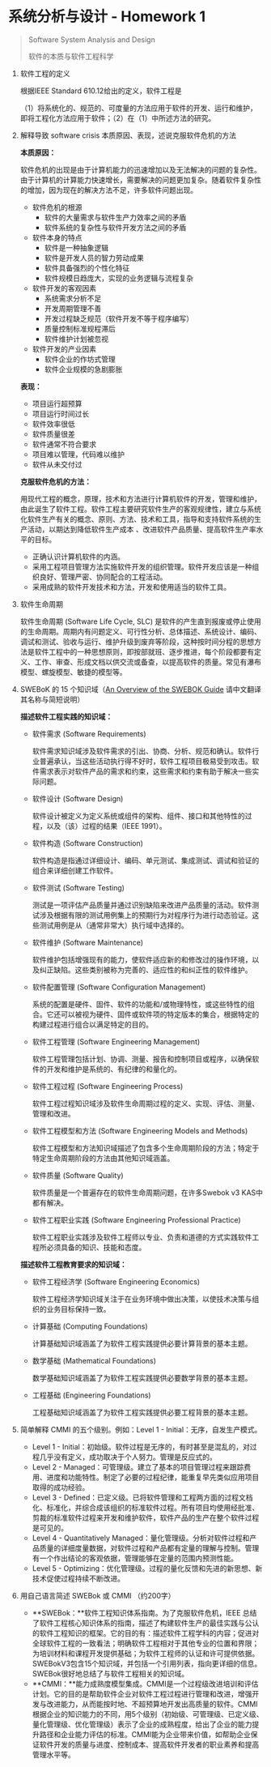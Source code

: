 # 系统分析与设计 - Homework 1

> Software System Analysis and Design
>
> 软件的本质与软件工程科学

1. 软件工程的定义

   根据IEEE Standard 610.12给出的定义，软件工程是

   （1）将系统化的、规范的、可度量的方法应用于软件的开发、运行和维护，即将工程化方法应用于软件；（2）在（1）中所述方法的研究。

2. 解释导致 software crisis 本质原因、表现，述说克服软件危机的方法

   **本质原因：**

   软件危机的出现是由于计算机能力的迅速增加以及无法解决的问题的复杂性。由于计算机的计算能力快速增长，需要解决的问题更加复杂。随着软件复杂性的增加，因为现在的解决方法不足，许多软件问题出现。

   * 软件危机的根源
     * 软件的大量需求与软件生产力效率之间的矛盾
     * 软件系统的复杂性与软件开发方法之间的矛盾
   * 软件本身的特点
     * 软件是一种抽象逻辑
     * 软件是开发人员的智力劳动成果
     * 软件具备强烈的个性化特征
     * 软件规模日趋庞大，实现的业务逻辑与流程复杂
   * 软件开发的客观因素
     * 系统需求分析不足
     * 开发周期管理不善
     * 开发过程缺乏规范（软件开发不等于程序编写）
     * 质量控制标准规程滞后
     * 软件维护计划被忽视
   * 软件开发的产业因素
     * 软件企业的作坊式管理
     * 软件企业规模的急剧膨胀

   **表现：**

   * 项目运行超预算
   * 项目运行时间过长
   * 软件效率很低
   * 软件质量很差
   * 软件通常不符合要求
   * 项目难以管理，代码难以维护
   * 软件从未交付过

   **克服软件危机的方法：**

   用现代工程的概念，原理，技术和方法进行计算机软件的开发，管理和维护，由此诞生了软件工程。软件工程主要研究软件生产的客观规律性，建立与系统化软件生产有关的概念、原则、方法、技术和工具，指导和支持软件系统的生产活动，以期达到降低软件生产成本 、改进软件产品质量、提高软件生产率水平的目标。

   * 正确认识计算机软件的内涵。
   * 采用工程项目管理方法实施软件开发的组织管理。软件开发应该是一种组织良好、管理严密、协同配合的工程活动。
   * 采用成熟的软件开发技术和方法，开发和使用适当的软件工具。

3. 软件生命周期

   软件生命周期 (Software Life Cycle, SLC) 是软件的产生直到报废或停止使用的生命周期。周期内有问题定义、可行性分析、总体描述、系统设计、编码、调试和测试、验收与运行、维护升级到废弃等阶段，这种按时间分程的思想方法是软件工程中的一种思想原则，即按部就班、逐步推进，每个阶段都要有定义、工作、审查、形成文档以供交流或备查，以提高软件的质量。常见有瀑布模型、螺旋模型、敏捷的模型等。

4. SWEBoK 的 15 个知识域（[An Overview of the SWEBOK Guide](https://www.sebokwiki.org/wiki/An_Overview_of_the_SWEBOK_Guide) 请中文翻译其名称与简短说明）

   **描述软件工程实践的知识域：**

   * 软件需求 (Software Requirements)

     软件需求知识域涉及软件需求的引出、协商、分析、规范和确认。软件行业普遍承认，当这些活动执行得不好时，软件工程项目极易受到攻击。软件需求表示对软件产品的需求和约束，这些需求和约束有助于解决一些实际问题。

   * 软件设计 (Software Design)

     软件设计被定义为定义系统或组件的架构、组件、接口和其他特性的过程，以及（该）过程的结果（IEEE 1991）。

   * 软件构造 (Software Construction)

     软件构造是指通过详细设计、编码、单元测试、集成测试、调试和验证的组合来详细创建工作软件。

   * 软件测试 (Software Testing)

     测试是一项评估产品质量并通过识别缺陷来改进产品质量的活动。软件测试涉及根据有限的测试用例集上的预期行为对程序行为进行动态验证。这些测试用例是从（通常非常大）执行域中选择的。

   * 软件维护 (Software Maintenance)

     软件维护包括增强现有的能力，使软件适应新的和修改过的操作环境，以及纠正缺陷。这些类别被称为完善的、适应性的和纠正性的软件维护。

   * 软件配置管理 (Software Configuration Management)

     系统的配置是硬件、固件、软件的功能和/或物理特性，或这些特性的组合。它还可以被视为硬件、固件或软件项的特定版本的集合，根据特定的构建过程进行组合以满足特定的目的。

   * 软件工程管理 (Software Engineering Management)

     软件工程管理包括计划、协调、测量、报告和控制项目或程序，以确保软件的开发和维护是系统的、有纪律的和量化的。

   * 软件工程过程 (Software Engineering Process)

     软件工程过程知识域涉及软件生命周期过程的定义、实现、评估、测量、管理和改进。

   * 软件工程模型和方法 (Software Engineering Models and Methods)

     软件工程模型和方法知识域描述了包含多个生命周期阶段的方法；特定于特定生命周期阶段的方法由其他知识域涵盖。

   * 软件质量 (Software Quality)

     软件质量是一个普遍存在的软件生命周期问题，在许多Swebok v3 KAS中都有解决。

   * 软件工程职业实践 (Software Engineering Professional Practice)

     软件工程职业实践涉及软件工程师以专业、负责和道德的方式实践软件工程所必须具备的知识、技能和态度。

   **描述软件工程教育要求的知识域：**

   * 软件工程经济学 (Software Engineering Economics)

     软件工程经济学知识域关注于在业务环境中做出决策，以使技术决策与组织的业务目标保持一致。

   * 计算基础 (Computing Foundations)

     计算基础知识域涵盖了为软件工程实践提供必要计算背景的基本主题。

   * 数学基础 (Mathematical Foundations)

     数学基础知识域涵盖了为软件工程实践提供必要数学背景的基本主题。

   * 工程基础 (Engineering Foundations)

     工程基础知识域涵盖了为软件工程实践提供必要工程背景的基本主题。

5. 简单解释 CMMI 的五个级别。例如：Level 1 - Initial：无序，自发生产模式。

   * Level 1 - Initial：初始级。软件过程是无序的，有时甚至是混乱的，对过程几乎没有定义，成功取决于个人努力。管理是反应式的。
   * Level 2 - Managed：可管理级。建立了基本的项目管理过程来跟踪费用、进度和功能特性。制定了必要的过程纪律，能重复早先类似应用项目取得的成功经验。
   * Level 3 - Defined：已定义级。已将软件管理和工程两方面的过程文档化、标准化，并综合成该组织的标准软件过程。所有项目均使用经批准、剪裁的标准软件过程来开发和维护软件，软件产品的生产在整个软件过程是可见的。
   * Level 4 - Quantitatively Managed：量化管理级。分析对软件过程和产品质量的详细度量数据，对软件过程和产品都有定量的理解与控制。管理有一个作出结论的客观依据，管理能够在定量的范围内预测性能。
   * Level 5 - Optimizing：优化管理级。过程的量化反馈和先进的新思想、新技术促使过程持续不断改进。

6. 用自己语言简述 SWEBok 或 CMMI （约200字）

   * **SWEBok：**软件工程知识体系指南。为了克服软件危机，IEEE 总结了软件工程核心知识体系的指南，描述了构建软件生产的最佳实践与公认的软件工程知识的框架。它的目的有：描述软件工程学科的内容；促进对全球软件工程的一致看法；明确软件工程相对于其他专业的位置和界限；为培训材料和课程开发提供基础；为软件工程师的认证和许可提供依据。SWEBokV3包含15个知识域，并包括一个引用列表，指向更详细的信息。SWEBok很好地总结了与软件工程相关的知识域。
   * **CMMI：**能力成熟度模型集成。CMMI是一个过程级改进培训和评估计划。它的目的是帮助软件企业对软件工程过程进行管理和改进，增强开发与改进能力，从而能按时地、不超预算地开发出高质量的软件。CMMI根据企业的知识能力的不同，用5个级别（初始级、可管理级、已定义级、量化管理级、优化管理级）表示了企业的成熟程度，给出了企业的能力提升路径和企业能力评估的标准。CMMI能为企业带来价值，如帮助企业保证软件开发的质量与进度、控制成本、提高软件开发者的职业素养和提高管理水平等。


